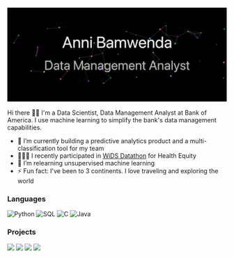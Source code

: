 ![Banner](https://github.com/Anni-Bamwenda/Anni-Bamwenda/blob/main/Banner.gif)

Hi there 👋🏾 I'm a Data Scientist, Data Management Analyst at Bank of America. I use machine learning to simplify the bank's data management capabilities.
- 🔭 I’m currently building a predictive analytics product and a multi-classification tool for my team
- 👩🏾‍💻 I recently participated in [WiDS Datathon](https://www.kaggle.com/competitions/widsdatathon2024-challenge2) for Health Equity
- 🌱 I’m relearning unsupervised machine learning
- ⚡ Fun fact: I've been to 3 continents. I love traveling and exploring the world

### Languages

![Python](https://img.shields.io/badge/-Python-000?style=for-the-badge&logo=Python)
![SQL](https://img.shields.io/badge/-SQL-000?style=for-the-badge&logo=MySQL)
![C](https://img.shields.io/badge/-C-000?style=for-the-badge&logo=C)
![Java](https://img.shields.io/badge/-Java-000?style=for-the-badge&logo=Java&logoColor=007396)


### Projects

[![](https://img.shields.io/badge/%F0%9F%93%8D%20Wids%20Datathon-000?style=for-the-badge)](https://github.com/Anni-Bamwenda/WidsDatathon)
[![](https://img.shields.io/badge/%F0%9F%93%8D%20Accenture%20Internship-000?style=for-the-badge)](https://github.com/Anni-Bamwenda/Accenture-Project)
[![](https://img.shields.io/badge/-%20%F0%9F%91%A9%F0%9F%8F%BE%E2%80%8D%F0%9F%92%BB%20Industry%20Classification-000?style=for-the-badge)](https://github.com/Anni-Bamwenda/Industry_Classification-Project)
[![](https://img.shields.io/badge/%F0%9F%8F%A0%20House%20Price%20Prediction-000?style=for-the-badge)](https://github.com/Anni-Bamwenda/House-Pricing-Prediciton-Project)

